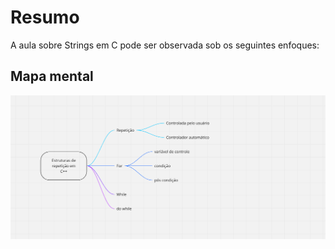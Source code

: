 # Resumo

A aula sobre Strings em C pode ser observada sob os seguintes enfoques:

## Mapa mental

![Mapa mental da aula](../../../../../images/programacao_estruturada/pEstruturada22.png)